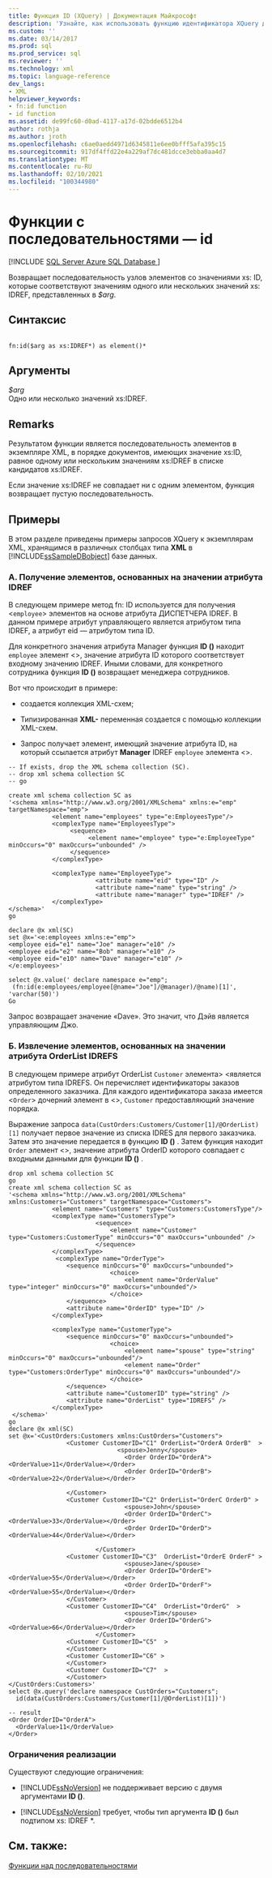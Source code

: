 ```yaml
---
title: Функция ID (XQuery) | Документация Майкрософт
description: 'Узнайте, как использовать функцию идентификатора XQuery для возврата последовательности элементов в экземпляре XML в порядке документа с переданными значениями xs: IDREF.'
ms.custom: ''
ms.date: 03/14/2017
ms.prod: sql
ms.prod_service: sql
ms.reviewer: ''
ms.technology: xml
ms.topic: language-reference
dev_langs:
- XML
helpviewer_keywords:
- fn:id function
- id function
ms.assetid: de99fc60-d0ad-4117-a17d-02bdde6512b4
author: rothja
ms.author: jroth
ms.openlocfilehash: c6ae0aedd4971d6345811e6ee0bfff5afa395c15
ms.sourcegitcommit: 917df4ffd22e4a229af7dc481dcce3ebba0aa4d7
ms.translationtype: MT
ms.contentlocale: ru-RU
ms.lasthandoff: 02/10/2021
ms.locfileid: "100344980"
---
```

# <a name="functions-on-sequences---id"></a>Функции с последовательностями — id
[!INCLUDE [SQL Server Azure SQL Database ](../includes/applies-to-version/sqlserver.md)]

  Возвращает последовательность узлов элементов со значениями xs: ID, которые соответствуют значениям одного или нескольких значений xs: IDREF, представленных в *$arg*.  
  
## <a name="syntax"></a>Синтаксис  
  
```  
  
fn:id($arg as xs:IDREF*) as element()*  
```  
  
## <a name="arguments"></a>Аргументы  
 *$arg*  
 Одно или несколько значений xs:IDREF.  
  
## <a name="remarks"></a>Remarks  
 Результатом функции является последовательность элементов в экземпляре XML, в порядке документов, имеющих значение xs:ID, равное одному или нескольким значениям xs:IDREF в списке кандидатов xs:IDREF.  
  
 Если значение xs:IDREF не совпадает ни с одним элементом, функция возвращает пустую последовательность.  
  
## <a name="examples"></a>Примеры  
 В этом разделе приведены примеры запросов XQuery к экземплярам XML, хранящимся в различных столбцах типа **XML** в [!INCLUDE[ssSampleDBobject](../includes/sssampledbobject-md.md)] базе данных.  
  
### <a name="a-retrieving-elements-based-on-the-idref-attribute-value"></a>A. Получение элементов, основанных на значении атрибута IDREF  
 В следующем примере метод fn: ID используется для получения <`employee`> элементов на основе атрибута ДИСПЕТЧЕРА IDREF. В данном примере атрибут управляющего является атрибутом типа IDREF, а атрибут eid — атрибутом типа ID.  
  
 Для конкретного значения атрибута Manager функция **ID ()** находит `employee` элемент <>, значение атрибута ID которого соответствует входному значению IDREF. Иными словами, для конкретного сотрудника функция **ID ()** возвращает менеджера сотрудников.  
  
 Вот что происходит в примере:  
  
-   создается коллекция XML-схем;  
  
-   Типизированная **XML-** переменная создается с помощью коллекции XML-схем.  
  
-   Запрос получает элемент, имеющий значение атрибута ID, на который ссылается атрибут **Manager** IDREF `employee` элемента <>.  
  
```  
-- If exists, drop the XML schema collection (SC).  
-- drop xml schema collection SC  
-- go  
  
create xml schema collection SC as  
'<schema xmlns="http://www.w3.org/2001/XMLSchema" xmlns:e="emp" targetNamespace="emp">  
            <element name="employees" type="e:EmployeesType"/>  
            <complexType name="EmployeesType">  
                 <sequence>  
                      <element name="employee" type="e:EmployeeType" minOccurs="0" maxOccurs="unbounded" />  
                 </sequence>  
            </complexType>    
  
            <complexType name="EmployeeType">  
                        <attribute name="eid" type="ID" />  
                        <attribute name="name" type="string" />  
                        <attribute name="manager" type="IDREF" />  
            </complexType>         
</schema>'  
go  
```  
  
```  
declare @x xml(SC)  
set @x='<e:employees xmlns:e="emp">  
<employee eid="e1" name="Joe" manager="e10" />  
<employee eid="e2" name="Bob" manager="e10" />  
<employee eid="e10" name="Dave" manager="e10" />  
</e:employees>'  
  
select @x.value(' declare namespace e="emp";   
 (fn:id(e:employees/employee[@name="Joe"]/@manager)/@name)[1]', 'varchar(50)')   
Go  
```  
  
 Запрос возвращает значение «Dave». Это значит, что Дэйв является управляющим Джо.  
  
### <a name="b-retrieving-elements-based-on-the-orderlist-idrefs-attribute-value"></a>Б. Извлечение элементов, основанных на значении атрибута OrderList IDREFS  
 В следующем примере атрибут OrderList `Customer` элемента> <является атрибутом типа IDREFS. Он перечисляет идентификаторы заказов определенного заказчика. Для каждого идентификатора заказа имеется <`Order`> дочерний элемент в <>, `Customer` предоставляющий значение порядка.  
  
 Выражение запроса `data(CustOrders:Customers/Customer[1]/@OrderList)[1]` получает первое значение из списка IDRES для первого заказчика. Затем это значение передается в функцию **ID ()** . Затем функция находит `Order` элемент <>, значение атрибута OrderID которого совпадает с входными данными для функции **ID ()** .  
  
```  
drop xml schema collection SC  
go  
create xml schema collection SC as  
'<schema xmlns="http://www.w3.org/2001/XMLSchema" xmlns:Customers="Customers" targetNamespace="Customers">  
            <element name="Customers" type="Customers:CustomersType"/>  
            <complexType name="CustomersType">  
                        <sequence>  
                            <element name="Customer" type="Customers:CustomerType" minOccurs="0" maxOccurs="unbounded" />  
                        </sequence>  
            </complexType>  
             <complexType name="OrderType">  
                <sequence minOccurs="0" maxOccurs="unbounded">  
                            <choice>  
                                <element name="OrderValue" type="integer" minOccurs="0" maxOccurs="unbounded"/>  
                            </choice>  
                </sequence>                                             
                <attribute name="OrderID" type="ID" />  
            </complexType>  
  
            <complexType name="CustomerType">  
                <sequence minOccurs="0" maxOccurs="unbounded">  
                            <choice>  
                                <element name="spouse" type="string" minOccurs="0" maxOccurs="unbounded"/>  
                                <element name="Order" type="Customers:OrderType" minOccurs="0" maxOccurs="unbounded"/>  
                            </choice>  
                </sequence>                                             
                <attribute name="CustomerID" type="string" />  
                <attribute name="OrderList" type="IDREFS" />  
            </complexType>  
 </schema>'  
go  
declare @x xml(SC)  
set @x='<CustOrders:Customers xmlns:CustOrders="Customers">  
                <Customer CustomerID="C1" OrderList="OrderA OrderB"  >  
                              <spouse>Jenny</spouse>  
                                <Order OrderID="OrderA"><OrderValue>11</OrderValue></Order>  
                                <Order OrderID="OrderB"><OrderValue>22</OrderValue></Order>  
  
                </Customer>  
                <Customer CustomerID="C2" OrderList="OrderC OrderD" >  
                                <spouse>John</spouse>  
                                <Order OrderID="OrderC"><OrderValue>33</OrderValue></Order>  
                                <Order OrderID="OrderD"><OrderValue>44</OrderValue></Order>  
  
                        </Customer>  
                <Customer CustomerID="C3"  OrderList="OrderE OrderF" >  
                                <spouse>Jane</spouse>  
                                <Order OrderID="OrderE"><OrderValue>55</OrderValue></Order>  
                                <Order OrderID="OrderF"><OrderValue>55</OrderValue></Order>  
                </Customer>  
                <Customer CustomerID="C4"  OrderList="OrderG"  >  
                                <spouse>Tim</spouse>  
                                <Order OrderID="OrderG"><OrderValue>66</OrderValue></Order>  
                        </Customer>  
                <Customer CustomerID="C5"  >  
                </Customer>  
                <Customer CustomerID="C6" >  
                </Customer>  
                <Customer CustomerID="C7"  >  
                </Customer>  
</CustOrders:Customers>'  
select @x.query('declare namespace CustOrders="Customers";  
  id(data(CustOrders:Customers/Customer[1]/@OrderList)[1])')  
  
-- result  
<Order OrderID="OrderA">  
  <OrderValue>11</OrderValue>  
</Order>  
```  
  
### <a name="implementation-limitations"></a>Ограничения реализации  
 Существуют следующие ограничения:  
  
-   [!INCLUDE[ssNoVersion](../includes/ssnoversion-md.md)] не поддерживает версию с двумя аргументами **ID ()**.  
  
-   [!INCLUDE[ssNoVersion](../includes/ssnoversion-md.md)] требует, чтобы тип аргумента **ID ()** был подтипом xs: IDREF *.  
  
## <a name="see-also"></a>См. также:  
 [Функции над последовательностями](./xquery-functions-against-the-xml-data-type.md)  
  
